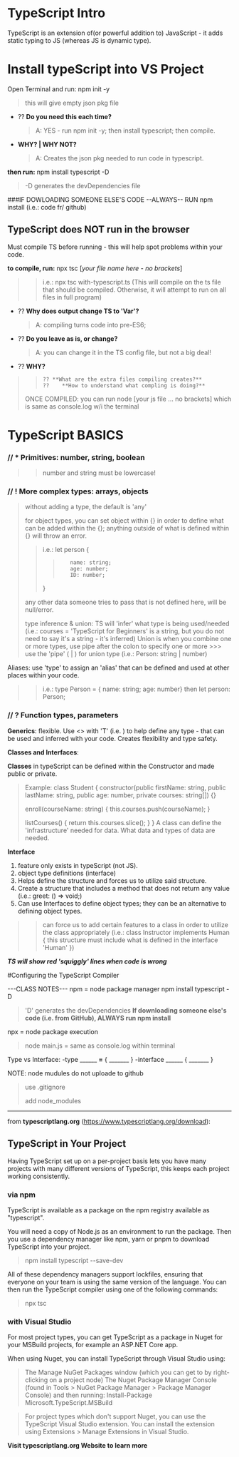 # TypeScript Intro
TypeScript is an extension  of(or powerful addition to) JavaScript - it adds static typing to JS (whereas JS is dynamic type).

# Install typeScript into VS Project
Open Terminal and run:  npm init -y 
>   this will give empty json pkg file 
 
- ?? **Do you need this each time?**  
     >  A:  YES - run npm init -y; then install typescript; then compile.
- **WHY? | WHY NOT?** 
     >  A:  Creates the json pkg needed to run code in typescript.

**then run:**    npm install typescript -D
>    -D generates the devDependencies file

###IF DOWLOADING SOMEONE ELSE'S CODE --ALWAYS-- RUN npm install (i.e.:  code fr/ github)

## TypeScript does NOT run in the browser

Must compile TS before running - this will help spot problems within your code.

**to compile, run:**  npx tsc [<i>your file name here - no brackets</i>]
>   >  i.e.:  npx tsc with-typescript.ts
     (This will compile on the ts file that should be compiled.  Otherwise, it will attempt to run on all files in full program)

- ?? **Why does output change TS to 'Var'?** 
     >   A:  compiling turns code into pre-ES6; 
- ??  **Do you leave as is, or change?**
     >   A:  you can change it in the TS config file, but not a big deal!
- ??  **WHY?**

> >     ?? **What are the extra files compiling creates?**
> >     ??    **How to understand what compling is doing?**
> ONCE COMPILED:  you can run node [your js file ... no brackets] which is same as console.log w/i the terminal


# TypeScript BASICS
### // * Primitives:  number, string, boolean
>    > number and string must be lowercase!


### // ! More complex types:  arrays, objects

> without adding a type, the default is 'any'
>
> for object types, you can set object within {} in order to define what can be added within the {}; anything outside of what is defined within {} will throw an error.
>  > i.e.:  let person {
>  > >        name: string;
>  > >        age: number;
>  > >        ID: number;
>  >   }
> 
> any other data someone tries to pass that is not defined here, will be null/error.
> 
>    type inference & union:  TS will 'infer' what type is being used/needed (i.e.:  courses = 'TypeScript for Beginners' is a string, but you do not need to say it's a string - it's inferred)
>   Union is when you combine one or more types, use pipe after the colon to specify one or more >>> use the 'pipe' ( | ) for union type 
> (i.e.:  Person: string | number)

Aliases:  use 'type' to assign an 'alias' that can be defined and used at other places within your code.
>> i.e.:  type Person = { name: string; age: number}
>> then let person: Person;



### // ? Function types, parameters
**Generics**:  flexible.  Use <> with 'T' (i.e. <T>) to help define any type - that can be used and inferred with your code.  Creates flexibility and type safety.

**Classes and Interfaces**: 

**Classes** in typeScript can be defined within the Constructor and made public or private. 
> Example:  class Student {
>    constructor(public firstName: string, public lastName: string, public age: number, private courses: string[]) {}
>
>    enroll(courseName: string) {
>        this.courses.push(courseName);
>    }
>
>    listCourses() {
>        return this.courses.slice();
>    }
>}
A class can define the 'infrastructure' needed for data. What data and types of data are needed.

**Interface**
1. feature only exists in typeScript (not JS).
2. object type definitions (interface)
3. Helps define the structure and forces us to utilize said structure.
4. Create a structure that includes a method that does not return any value (i.e.:  greet: () => void;)
5. Can use Interfaces to define object types; they can be an alternative to defining object types.
>   > can force us to add certain features to a class in order to utilize the class appropriately
> (i.e.:  class Instructor implements Human {
>   this structure must include what is defined in the interface 'Human'
> })

***TS will show red 'squiggly' lines when code is wrong***

#Configuring the TypeScript Compiler

---CLASS NOTES---
npm = node package manager
npm install typescript -D
> 'D' generates the devDependencies
> **If downloading someone else's code (i.e. from GitHub), **ALWAYS** run npm install**

npx = node package execution
> node main.js = same as console.log within terminal

Type vs Interface:
-type ______ **=** {
     _______
}
-interface ______ {
     _______
}

NOTE:  node mudules do not uploade to github
> use .gitignore
>
> add node_modules



----------------------------------------------------
from **typescriptlang.org** (https://www.typescriptlang.org/download):
## TypeScript in Your Project
Having TypeScript set up on a per-project basis lets you have many projects with many different versions of TypeScript, this keeps each project working consistently.

### via npm
TypeScript is available as a package on the npm registry available as "typescript".

You will need a copy of Node.js as an environment to run the package. Then you use a dependency manager like npm, yarn or pnpm to download TypeScript into your project.

> npm install typescript         --save-dev

All of these dependency managers support lockfiles, ensuring that everyone on your team is using the same version of the language. You can then run the TypeScript compiler using one of the following commands:

> npx tsc

### with Visual Studio
For most project types, you can get TypeScript as a package in Nuget for your MSBuild projects, for example an ASP.NET Core app.

When using Nuget, you can install TypeScript through Visual Studio using:

> The Manage NuGet Packages window (which you can get to by right-clicking on a project node)
The Nuget Package Manager Console (found in Tools > NuGet Package Manager > Package Manager Console) and then running:
Install-Package Microsoft.TypeScript.MSBuild

> For project types which don't support Nuget, you can use the TypeScript Visual Studio extension. You can install the extension using Extensions > Manage Extensions in Visual Studio.


**Visit typescriptlang.org Website to learn more**
